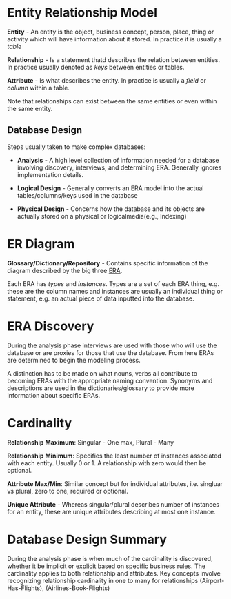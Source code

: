 # Entity Relationship Model  

**Entity** - 
An entity is the object, business concept, person, place, thing or activity which will have information about it stored. In practice it is usually a *table*

**Relationship** - Is a statement thatd describes the relation between entities.  In practice usually denoted as *keys* between entities or tables.

**Attribute** - Is what describes the entity. In practice is usually a *field* or *column* within a table.

Note that relationships can exist between the same entities or even within the same entity.  

## Database Design  

Steps usually taken to make complex databases:  

- **Analysis** - A high level collection of information needed for a database involving discovery, interviews, and determining ERA.  Generally ignores implementation details.  

- **Logical Design** - Generally converts an ERA model into the actual tables/columns/keys used in the database  

- **Physical Design** - Concerns how the database and its objects are actually stored on a physical or logicalmedia(e.g., Indexing)  

# ER Diagram  

**Glossary/Dictionary/Repository** - Contains specific information of the diagram described by the big three <u>ERA</u>.  

Each ERA has *types* and *instances*. Types are a set of each ERA thing, e.g. these are the column names and instances are usually an individual thing or statement, e.g. an actual piece of data inputted into the database.  

# ERA Discovery  

During the analysis phase interviews are used with those who will use the database or are proxies for those that use the database. From here ERAs are determined to begin the modeling process.  

A distinction has to be made on what nouns, verbs all contribute to becoming ERAs with the appropriate naming convention.  Synonyms and descriptions are used in the dictionaries/glossary to provide more information about specific ERAs.  

# Cardinality  

**Relationship Maximum**: Singular - One max, Plural - Many  

**Relationship Minimum**: Specifies the least number of instances associated with each entity.  Usually 0 or 1. A relationship with zero would then be optional.  


**Attribute Max/Min**:  Similar concept but for individual attributes, i.e. singluar vs plural, zero to one, required or optional.  

**Unique Attribute** - Whereas singular/plural describes number of instances for an entity, these are unique attributes describing at most one instance.  


# Database Design Summary  

During the analysis phase is when much of the cardinality is discovered, whether it be implicit or explicit based on specific business rules.  The cardinality applies to both relationship and attributes.  Key concepts involve recognizing relationship cardinality in one to many for relationships (Airport-Has-Flights), (Airlines-Book-Flights)